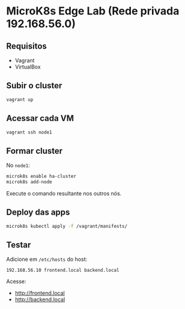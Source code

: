 # MicroK8s Edge Lab (Rede privada 192.168.56.0)

## Requisitos
- Vagrant
- VirtualBox

## Subir o cluster
```bash
vagrant up
```

## Acessar cada VM
```bash
vagrant ssh node1
```

## Formar cluster
No `node1`:
```bash
microk8s enable ha-cluster
microk8s add-node
```
Execute o comando resultante nos outros nós.

## Deploy das apps
```bash
microk8s kubectl apply -f /vagrant/manifests/
```

## Testar
Adicione em `/etc/hosts` do host:
```
192.168.56.10 frontend.local backend.local
```

Acesse:
- http://frontend.local
- http://backend.local
